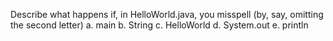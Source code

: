 Describe what happens if, in HelloWorld.java, you misspell (by, say, omitting the second letter)
 a. main
 b. String
 c. HelloWorld
 d. System.out
 e. println
